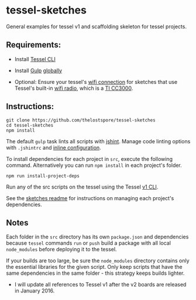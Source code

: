 # tessel-sketches

General examples for tessel v1 and scaffolding skeleton for tessel projects.

## Requirements:
- Install [Tessel CLI](http://start.tessel.io/install)

- Install [Gulp](http://gulpjs.com/) [globally](https://github.com/gulpjs/gulp/blob/master/docs/getting-started.md#1-install-gulp-globally)

- Optional: Ensure your tessel's [wifi connection](http://start.tessel.io/wifi) for sketches that use Tessel's built-in [wifi radio](https://github.com/tessel/t1-docs/blob/master/wifi.md#connect-tessel-to-wifi), which is a [TI CC3000](http://www.ti.com/lit/ds/symlink/cc3000.pdf).

## Instructions:
```
git clone https://github.com/thelostspore/tessel-sketches
cd tessel-sketches
npm install
```

The default `gulp` task lints all scripts with [jshint](https://github.com/spalger/gulp-jshint). Manage code linting options with `.jshintrc` and [inline configuration](http://jshint.com/docs/#inline-configuration).

To install dependencies for each project in `src`, execute the following command. Alternatively you can run `npm install` in each project's folder.
```
npm run install-project-deps
```

Run any of the src scripts on the tessel using the Tessel [v1 CLI](https://github.com/tessel/t1-docs/blob/master/cli.md).

See the [sketches readme](./src/README.md) for instructions on managing each project's dependencies.

## Notes
Each folder in the `src` directory has its own `package.json` and dependencies because `tessel` commands `run` or `push` build a package with all local `node_modules` before deploying it to the tessel.

If your builds are too large, be sure the `node_modules` directory contains only the essential libraries for the given script. Only keep scripts that have the same dependencies in the same folder - this strategy keeps builds lighter.

- I will update all references to Tessel v1 after the v2 boards are released in January 2016.
